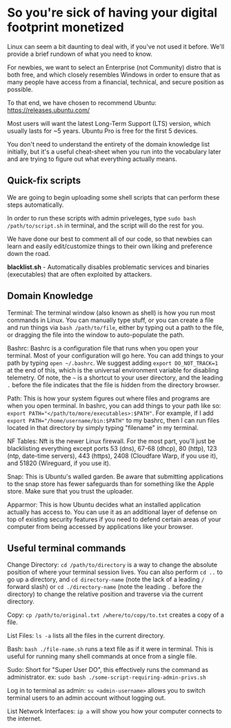 # So you're sick of having your digital footprint monetized

Linux can seem a bit daunting to deal with, if you've not used it before. We'll provide a brief rundown of what you need to know.

For newbies, we want to select an Enterprise (not Community) distro that is both free, and which closely resembles Windows in order to ensure that as many people have access from a financial, technical, and secure position as possible.

To that end, we have chosen to recommend Ubuntu: https://releases.ubuntu.com/

Most users will want the latest Long-Term Support (LTS) version, which usually lasts for ~5 years. Ubuntu Pro is free for the first 5 devices.

You don't need to understand the entirety of the domain knowledge list initially, but it's a useful cheat-sheet when you run into the vocabulary later and are trying to figure out what everything actually means.

## Quick-fix scripts

We are going to begin uploading some shell scripts that can perform these steps automatically.

In order to run these scripts with admin priveleges, type `sudo bash /path/to/script.sh` in terminal, and the script will do the rest for you.

We have done our best to comment all of our code, so that newbies can learn and easily edit/customize things to their own liking and preference down the road.

**blacklist.sh** - Automatically disables problematic services and binaries (executables) that are often exploited by attackers.

## Domain Knowledge

Terminal: The terminal window (also known as shell) is how you run most commands in Linux. You can manually type stuff, or you can create a file and run things via `bash /path/to/file`, either by typing out a path to the file, or dragging the file into the window to auto-populate the path.

Bashrc: Bashrc is a configuration file that runs when you open your terminal. Most of your configuration will go here. You can add things to your path by typing `open ~/.bashrc`. We suggest adding `export DO_NOT_TRACK=1` at the end of this, which is the universal environment variable for disabling telemetry. Of note, the `~` is a shortcut to your user directory, and the leading `.` before the file indicates that the file is hidden from the directory browser.

Path: This is how your system figures out where files and programs are when you open terminal. In bashrc, you can add things to your path like so: `export PATH="</path/to/more/executables>:$PATH"`. For example, if I add `export PATH="/home/username/bin:$PATH"` to my bashrc, then I can run files located in that directory by simply typing "filename" in my terminal.

NF Tables: Nft is the newer Linux firewall. For the most part, you'll just be blacklisting everything except ports 53 (dns), 67-68 (dhcp), 80 (http), 123 (ntp, date-time servers), 443 (https), 2408 (Cloudfare Warp, if you use it), and 51820 (Wireguard, if you use it).

Snap: This is Ubuntu's walled garden. Be aware that submitting applications to the snap store has fewer safeguards than for something like the Apple store. Make sure that you trust the uploader.

Apparmor: This is how Ubuntu decides what an installed application actually has access to. You can use it as an additional layer of defense on top of existing security features if you need to defend certain areas of your computer from being accessed by applications like your browser.

## Useful terminal commands

Change Directory: `cd /path/to/directory` is a way to change the absolute position of where your terminal session lives. You can also perform `cd ..` to go up a directory, and `cd directory-name` (note the lack of a leading `/` forward slash) or `cd ./directory-name` (note the leading `.` before the directory) to change the relative position and traverse via the current directory.

Copy: `cp /path/to/original.txt /where/to/copy/to.txt` creates a copy of a file.

List Files: `ls -a` lists all the files in the current directory.

Bash: `bash ./file-name.sh` runs a text file as if it were in terminal. This is useful for running many shell commands at once from a single file.

Sudo: Short for "Super User DO", this effectively runs the command as administrator. ex: `sudo bash ./some-script-requiring-admin-privs.sh`

Log in to terminal as admin: `su <admin-username>` allows you to switch terminal users to an admin account without logging out.

List Network Interfaces: `ip a` will show you how your computer connects to the internet.
